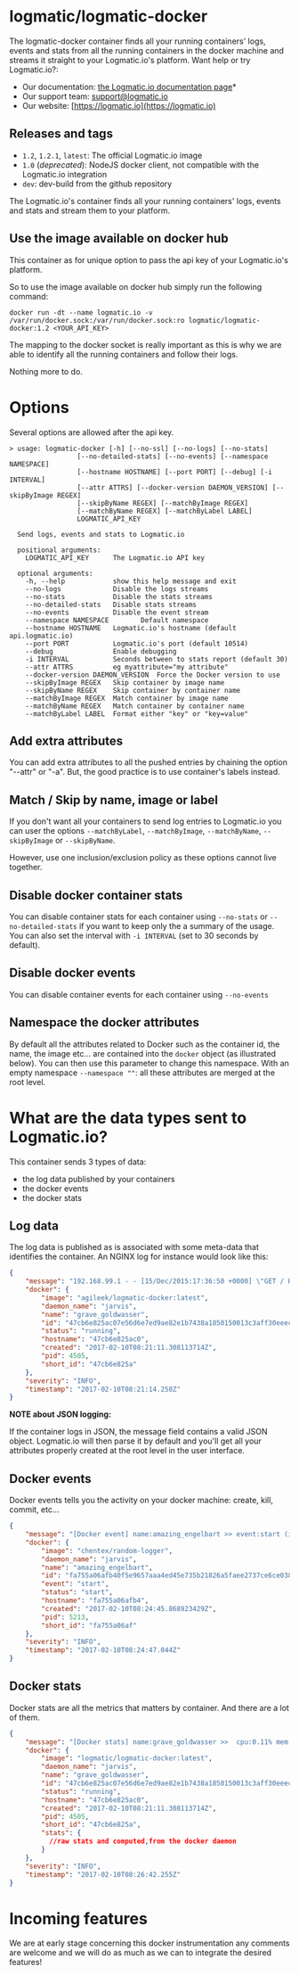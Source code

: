 # logmatic/logmatic-docker

The logmatic-docker container finds all your running containers' logs, events and stats from all the running containers in the docker machine and streams it straight to your Logmatic.io's platform.
Want help or try Logmatic.io?:
 * Our documentation: [the Logmatic.io documentation page](http://doc.logmatic.io/docs/docker)*
 * Our support team: [support@logmatic.io](mailto:support@logmatic.io)
 * Our website: [https://logmatic.io](https://logmatic.io)

## Releases and tags

* `1.2`, `1.2.1`, `latest`: The official Logmatic.io image
* `1.0` (*deprecated*): NodeJS docker client, not compatible with the Logmatic.io integration
* `dev`: dev-build from the github repository

The Logmatic.io's container finds all your running containers' logs, events and stats and stream them to your platform.



## Use the image available on docker hub

This container as for unique option to pass the api key of your Logmatic.io's platform.

So to use the image available on docker hub simply run the following command:

```
docker run -dt --name logmatic.io -v /var/run/docker.sock:/var/run/docker.sock:ro logmatic/logmatic-docker:1.2 <YOUR_API_KEY>
```

The mapping to the docker socket is really important as this is why we are able to identify all the running containers and follow their logs.

Nothing more to do.

# Options

Several options are allowed after the api key.

```
> usage: logmatic-docker [-h] [--no-ssl] [--no-logs] [--no-stats]
                 [--no-detailed-stats] [--no-events] [--namespace NAMESPACE]
                 [--hostname HOSTNAME] [--port PORT] [--debug] [-i INTERVAL]
                 [--attr ATTRS] [--docker-version DAEMON_VERSION] [--skipByImage REGEX]
                 [--skipByName REGEX] [--matchByImage REGEX]
                 [--matchByName REGEX] [--matchByLabel LABEL]
                 LOGMATIC_API_KEY
  
  Send logs, events and stats to Logmatic.io
  
  positional arguments:
    LOGMATIC_API_KEY      The Logmatic.io API key
  
  optional arguments:
    -h, --help            show this help message and exit
    --no-logs             Disable the logs streams
    --no-stats            Disable the stats streams
    --no-detailed-stats   Disable stats streams
    --no-events           Disable the event stream
    --namespace NAMESPACE        Default namespace
    --hostname HOSTNAME   Logmatic.io's hostname (default api.logmatic.io)
    --port PORT           Logmatic.io's port (default 10514)
    --debug               Enable debugging
    -i INTERVAL           Seconds between to stats report (default 30)
    --attr ATTRS          eg myattribute="my attribute"
    --docker-version DAEMON_VERSION  Force the Docker version to use
    --skipByImage REGEX   Skip container by image name
    --skipByName REGEX    Skip container by container name
    --matchByImage REGEX  Match container by image name
    --matchByName REGEX   Match container by container name
    --matchByLabel LABEL  Format either "key" or "key=value"
```


## Add extra attributes

You can add extra attributes to all the pushed entries by chaining the option "--attr" or "-a".
But, the good practice is to use container's labels instead.

## Match / Skip by name, image or label

If you don't want all your containers to send log entries to Logmatic.io you can user the options
`--matchByLabel`, `--matchByImage`, `--matchByName`, `--skipByImage` or `--skipByName`.

However, use one inclusion/exclusion policy as these options cannot live together.


## Disable docker container stats

You can disable container stats for each container using `--no-stats` or `--no-detailed-stats` if you want to keep only the
a summary of the usage. You can also set the interval with `-i INTERVAL` (set to
30 seconds by default).


## Disable docker events

You can disable container events for each container using `--no-events`

## Namespace the docker attributes

By default all the attributes related to Docker such as the container id, the name, the image etc... are contained into the `docker` object (as illustrated below). You can then use this parameter to change this namespace. With an empty namespace `--namespace ""`: all these attributes are merged at the root level.

# What are the data types sent to Logmatic.io?

This container sends 3 types of data:

- the log data published by your containers
- the docker events
- the docker stats

## Log data

The log data is published as is associated with some meta-data that identifies the container.
An NGINX log for instance would look like this:

```json
{
    "message": "192.168.99.1 - - [15/Dec/2015:17:36:50 +0000] \"GET / HTTP/1.1\" 304 0 \"-\" \"Mozilla/5.0 (Macintosh; Intel Mac OS X 10_9_5) AppleWebKit/537.36 (KHTML, like Gecko) Chrome/47.0.2526.80 Safari/537.36\" \"-\"",
    "docker": {
        "image": "agileek/logmatic-docker:latest",
        "daemon_name": "jarvis",
        "name": "grave_goldwasser",
        "id": "47cb6e825ac07e56d6e7ed9ae82e1b7438a1850150013c3aff30eeecd0d86939",
        "status": "running",
        "hostname": "47cb6e825ac0",
        "created": "2017-02-10T08:21:11.308113714Z",
        "pid": 4505,
        "short_id": "47cb6e825a"
    },
    "severity": "INFO",
    "timestamp": "2017-02-10T08:21:14.258Z"
}
```

**NOTE about JSON logging:**

If the container logs in JSON, the message field contains a valid JSON object. Logmatic.io will then parse it by default and you'll get all your attributes properly created at the root level in the user interface.

## Docker events

Docker events tells you the activity on your docker machine: create, kill, commit, etc...

```json
{
    "message": "[Docker event] name:amazing_engelbart >> event:start (image=chentex/random-logger)",
    "docker": {
        "image": "chentex/random-logger",
        "daemon_name": "jarvis",
        "name": "amazing_engelbart",
        "id": "fa755a06afb40f5e9657aaa4ed45e735b21826a5faee2737ce6ce0388b910d72",
        "event": "start",
        "status": "start",
        "hostname": "fa755a06afb4",
        "created": "2017-02-10T08:24:45.868923429Z",
        "pid": 5213,
        "short_id": "fa755a06af"
    },
    "severity": "INFO",
    "timestamp": "2017-02-10T08:24:47.044Z"
}
```

## Docker stats

Docker stats are all the metrics that matters by container. And there are a lot of them.

```json
{
    "message": "[Docker stats] name:grave_goldwasser >>  cpu:0.11% mem:0.21% io:0.00MB/s net:0.00MB/s (host:47cb6e825ac0 image:logmatic/logmatic-docker:latest)",
    "docker": {
        "image": "logmatic/logmatic-docker:latest",
        "daemon_name": "jarvis",
        "name": "grave_goldwasser",
        "id": "47cb6e825ac07e56d6e7ed9ae82e1b7438a1850150013c3aff30eeecd0d86939",
        "status": "running",
        "hostname": "47cb6e825ac0",
        "created": "2017-02-10T08:21:11.308113714Z",
        "pid": 4505,
        "short_id": "47cb6e825a",
        "stats": {
          //raw stats and computed,from the docker daemon
        }
    },
    "severity": "INFO",
    "timestamp": "2017-02-10T08:26:42.255Z"
}
```

# Incoming features

We are at early stage concerning this docker instrumentation any comments are welcome and we will do as much as we can to integrate the desired features!
